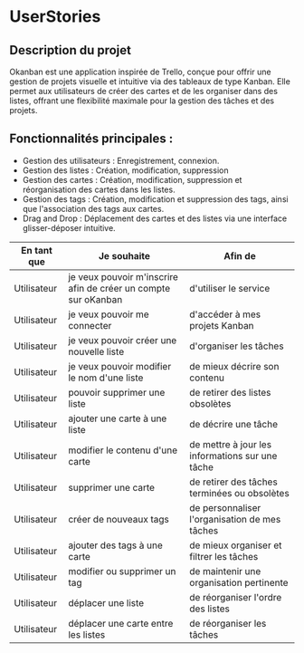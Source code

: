 # UserStories

## Description du projet

Okanban est une application inspirée de Trello, conçue pour offrir une gestion de projets visuelle et intuitive via des tableaux de type Kanban. Elle permet aux utilisateurs de créer des cartes et de les organiser dans des listes, offrant une flexibilité maximale pour la gestion des tâches et des projets.

## Fonctionnalités principales :

- Gestion des utilisateurs : Enregistrement, connexion.
- Gestion des listes : Création, modification, suppression
- Gestion des cartes : Création, modification, suppression et réorganisation des cartes dans les listes.
- Gestion des tags : Création, modification et suppression des tags, ainsi que l'association des tags aux cartes.
- Drag and Drop : Déplacement des cartes et des listes via une interface glisser-déposer intuitive.

| En tant que | Je souhaite                                                    | Afin de                                         |
| ----------- | -------------------------------------------------------------- | ----------------------------------------------- |
| Utilisateur | je veux pouvoir m'inscrire afin de créer un compte sur oKanban | d'utiliser le service                           |
| Utilisateur | je veux pouvoir me connecter                                   | d'accéder à mes projets Kanban                  |
| Utilisateur | je veux pouvoir créer une nouvelle liste                       | d'organiser les tâches                          |
| Utilisateur | je veux pouvoir modifier le nom d'une liste                    | de mieux décrire son contenu                    |
| Utilisateur | pouvoir supprimer une liste                                    | de retirer des listes obsolètes                 |
| Utilisateur | ajouter une carte à une liste                                  | de décrire une tâche                            |
| Utilisateur | modifier le contenu d'une carte                                | de mettre à jour les informations sur une tâche |
| Utilisateur | supprimer une carte                                            | de retirer des tâches terminées ou obsolètes    |
| Utilisateur | créer de nouveaux tags                                         | de personnaliser l'organisation de mes tâches   |
| Utilisateur | ajouter des tags à une carte                                   | de mieux organiser et filtrer les tâches        |
| Utilisateur | modifier ou supprimer un tag                                   | de maintenir une organisation pertinente        |
| Utilisateur | déplacer une liste                                             | de réorganiser l'ordre des listes               |
| Utilisateur | déplacer une carte entre les listes                            | de réorganiser les tâches                       |
